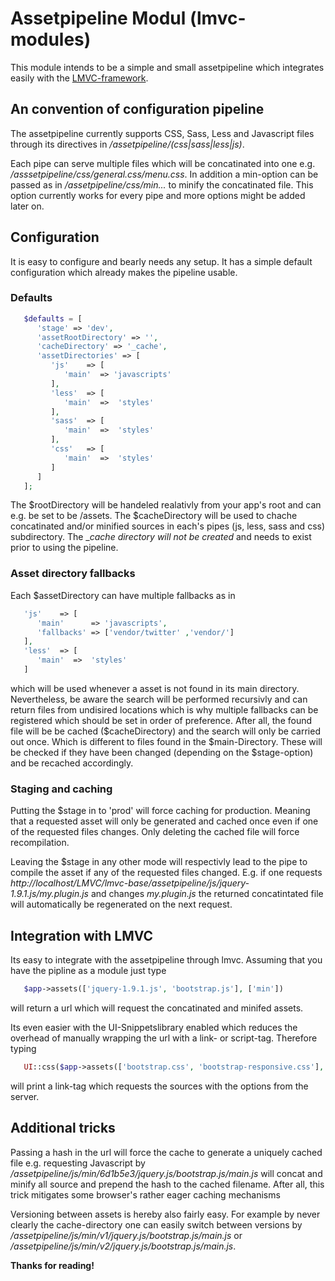 # Assetpipeline Modul (lmvc-modules)

This module intends to be a simple and small assetpipeline which integrates easily with the [LMVC-framework](https://github.com/scandio/lmvc).

## An convention of configuration pipeline

The assetpipeline currently supports CSS, Sass, Less and Javascript files through its directives in */assetpipeline/(css|sass|less|js)*.

Each pipe can serve multiple files which will be concatinated into one e.g. */asssetpipeline/css/general.css/menu.css*. In addition a min-option can be passed as in */assetpipeline/css/min...* to minify the concatinated file. This option currently works for every pipe and more options might be added later on.

## Configuration

It is easy to configure and bearly needs any setup. It has a simple default configuration which already makes the pipeline usable.

### Defaults

```php
   $defaults = [
      'stage' => 'dev',
      'assetRootDirectory' => '',
      'cacheDirectory' => '_cache',
      'assetDirectories' => [
         'js'    => [
            'main'  => 'javascripts'
         ],
         'less'  => [
            'main'  =>  'styles'
         ],
         'sass'  => [
            'main'  =>  'styles'
         ],
         'css'   => [
            'main'  =>  'styles'
         ]
      ]
   ];
```

The $rootDirectory will be handeled realativly from your app's root and can e.g. be set to be /assets. The $cacheDirectory will be used to chache concatinated and/or minified sources in each's pipes (js, less, sass and css) subdirectory. The _*cache directory will not be created* and needs to exist prior to using the pipeline.

### Asset directory fallbacks

Each $assetDirectory can have multiple fallbacks as in

```php
   'js'    => [
      'main'      => 'javascripts',
      'fallbacks' => ['vendor/twitter' ,'vendor/']
   ],
   'less'  => [
      'main'  =>  'styles'
   ]
```

which will be used whenever a asset is not found in its main directory. Nevertheless, be aware the search will be performed recursivly and can return files from undisired locations which is why multiple fallbacks can be registered which should be set in order of preference.
After all, the found file will be be cached ($cacheDirectory) and the search will only be carried out once.
Which is different to files found in the $main-Directory. These will be checked if they have been changed (depending on the $stage-option) and be recached accordingly.

### Staging and caching

Putting the $stage in to 'prod' will force caching for production. Meaning that a requested asset will only be generated and cached once even if one of the requested files changes. Only deleting the cached file will force recompilation.

Leaving the $stage in any other mode will respectivly lead to the pipe to compile the asset if any of the requested files changed.
E.g. if one requests *http://localhost/LMVC/lmvc-base/assetpipeline/js/jquery-1.9.1.js/my.plugin.js* and changes *my.plugin.js* the returned concatintated file will automatically be regenerated on the next request.

## Integration with LMVC

Its easy to integrate with the assetpipeline through lmvc. Assuming that you have the pipline as a module just type

```php
   $app->assets(['jquery-1.9.1.js', 'bootstrap.js'], ['min'])
```

will return a url which will request the concatinated and minifed assets.

Its even easier with the UI-Snippetslibrary enabled which reduces the overhead of manually wrapping the url with a link- or script-tag.
Therefore typing

```php
   UI::css($app->assets(['bootstrap.css', 'bootstrap-responsive.css'], ['min']))
```

will print a link-tag which requests the sources with the options from the server.

## Additional tricks

Passing a hash in the url will force the cache to generate a uniquely cached file e.g. requesting Javascript by */assetpipeline/js/min/6d1b5e3/jquery.js/bootstrap.js/main.js* will concat and minify all source and prepend the hash to the cached filename.
After all, this trick mitigates some browser's rather eager caching mechanisms

Versioning between assets is hereby also fairly easy. For example by never clearly the cache-directory one can easily switch between versions by */assetpipeline/js/min/v1/jquery.js/bootstrap.js/main.js* or */assetpipeline/js/min/v2/jquery.js/bootstrap.js/main.js*.

**Thanks for reading!**
